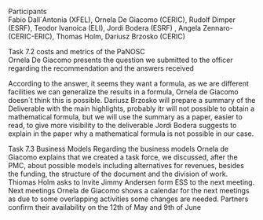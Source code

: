 Participants	 
Fabio Dall´Antonia (XFEL), Ornela De Giacomo (CERIC), Rudolf Dimper (ESRF), Teodor Ivanoica (ELI), Jordi Bodera (ESRF) ,  Angela Zennaro- (CERIC-ERIC), Thomas Holm, Dariusz Brzosko (CERIC)

Task 7.2 costs and metrics of the PaNOSC  
Ornela De Giacomo presents the question we submitted to the officer regarding the recommendation and the answers received
  
 
According to the answer, it seems they want a formula, as we are different facilities we can generalize the results in a formula, Ornela de Giacomo doesn´t think this is possible. Dariusz  Brzosko will prepare a summary of the Deliverable with the main highlights, probably  itr will not possible to obtain a mathematical formula, but we will use the summary as a paper, easier to read, to give more visibility to the deliverable Jordi Bodera suggests to explain in  the paper why a mathematical formula is not possible in our case.  


Task 7.3 Business Models 
Regarding the business models Ornela de Giacomo explains that we created a task force, we discussed, after the PMC, about possible models including alternatives for revenues, besides the funding, the structure of the document and the division of work. Thiomas Holm asks to Invite Jimmy Andersen form ESS to the next meeting. 
Next meetings
Ornela de Giacomo shows a calendar for the next meetings as due to some overlapping activities some changes are needed. Partners confirm their availability on the 12th of May and 9th of June

